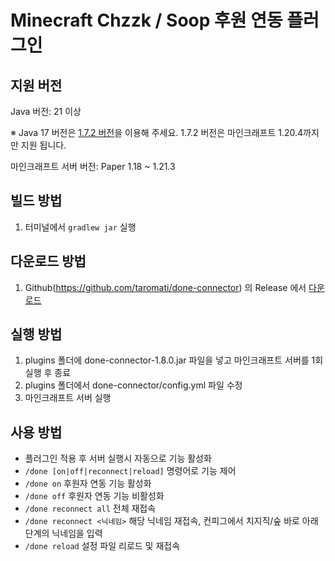 # Minecraft Chzzk / Soop 후원 연동 플러그인

## **지원 버전**
Java 버전: 21 이상

※ Java 17 버전은 [1.7.2 버전](https://github.com/taromati/done-connector/releases/download/1.7.2/done-connector-1.7.2.jar)을 이용해 주세요. 1.7.2 버전은 마인크래프트 1.20.4까지만 지원 됩니다.

마인크래프트 서버 버전: Paper 1.18 ~ 1.21.3

## **빌드 방법**

1. 터미널에서 `gradlew jar` 실행

## **다운로드 방법**
1. Github(https://github.com/taromati/done-connector) 의 Release 에서 [다운로드](https://github.com/taromati/done-connector/releases/download/1.8.0/done-connector-1.8.0.jar)

## **실행 방법**

1. plugins 폴더에 done-connector-1.8.0.jar 파일을 넣고 마인크래프트 서버를 1회 실행 후 종료
2. plugins 폴더에서 done-connector/config.yml 파일 수정
3. 마인크래프트 서버 실행


## **사용 방법**

* 플러그인 적용 후 서버 실행시 자동으로 기능 활성화
* `/done [on|off|reconnect|reload]` 명령어로 기능 제어
* `/done on` 후원자 연동 기능 활성화
* `/done off` 후원자 연동 기능 비활성화
* `/done reconnect all` 전체 재접속
* `/done reconnect <닉네임>` 해당 닉네임 재접속, 컨피그에서 치지직/숲 바로 아래 단계의 닉네임을 입력
* `/done reload` 설정 파일 리로드 및 재접속
